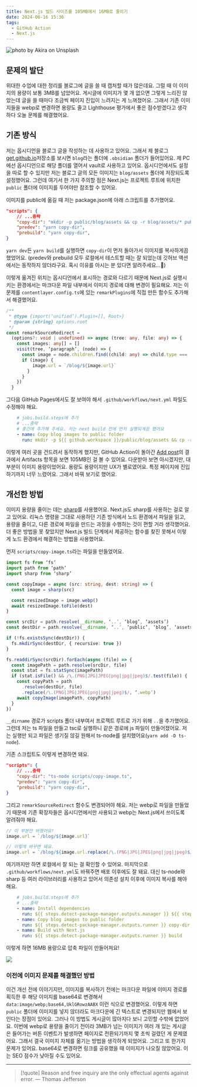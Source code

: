 ```yaml
---
title: Next.js 빌드 사이즈를 105MB에서 16MB로 줄이기
date: 2024-06-16 15:36
tags:
  - GitHub Action
  - Next.js
---
```


![photo by Akira on Unsplash](https://images.unsplash.com/photo-1716040313180-aa8df510ccfb?crop=entropy&cs=srgb&fm=jpg&ixid=M3wzNjM5Nzd8MHwxfHJhbmRvbXx8fHx8fHx8fDE3MTg1MTk4MTZ8&ixlib=rb-4.0.3&q=85&w=768&h=432)

## 문제의 발단
위대한 수업에 대한 정리를 블로그에 글을 쓸 때 캡처할 때가 많은데요. 그럴 때 이 이미지의 용량이 보통 3MB를 넘었어요. 게시글에 이미지가 몇 개 없으면 그렇게 느리진 않았는데 글을 쓸 때마다 조금씩 페이지 진입이 느려지는 게 느껴졌어요.
그래서 기존 이미지들을 webp로 변경하면 용량도 줄고 Lighthouse 평가에서 좋은 점수받겠다고 생각하다 오늘 문제를 해결했어요.
## 기존 방식
저는 옵시디언을 블로그 글을 작성하는 데 사용하고 있어요. 그래서 제 블로그 [get.github.io](https://github.com/get6/get6.github.io)저장소를 보시면 `blog`라는 폴더에 `.obsidian` 폴더가 들어있어요. 제 PC에선 옵시디언으로 해당 폴더를 열어서 vault로 사용하고 있어요.
옵시디언에서도 설정을 따로 할 수 있지만 저는 블로그 글의 모든 이미지는 `blog/assets` 폴더에 저장되도록 설정했어요.
그런데 여기서 한 가지 주의할 점은 Next.js는 프로젝트 루트에 위치한 `public` 폴더에 이미지를 두어야만 참조할 수 있어요.

이미지를 public에 옮길 때 저는 package.json에 아래 스크립트를 추가했어요.
```json
"scripts": {
	// ...중략
	"copy-dir": "mkdir -p public/blog/assets && cp -r blog/assets/* public/blog/assets/",
	"predev": "yarn copy-dir",
	"prebuild": "yarn copy-dir",
}
```

`yarn dev`든 `yarn build`를 실행하면 `copy-dir`이 먼저 돌아가서 이미지를 복사하게끔 했었어요.
(predev와 prebuild 모두 로컬에서 테스트할 때는 잘 되었는데 깃허브 액션에서는 동작하지 않더라구요. 혹시 이유를 아시는 분 있다면 알려주세요...🥲)

이렇게 옮겨진 위치는 옵시디언에서 표시하는 경로와 다르기 때문에 Next.js로 실행시키는 환경에서는 마크다운 파일 내부에서 이미지 경로에 대해 변경이 필요해요. 저는 이 문제를 `contentlayer.config.ts`에 있는 `remarkPlugins`에 직접 만든 함수도 추가해서 해결했어요.

```typescript
/**
 * @type {import(‘unified’).Plugin<[], Root>}
 * @param {string} options.root
 */
const remarkSourceRedirect =
  (options?: void | undefined) => async (tree: any, file: any) => {
    const images: any[] = []
    visit(tree, ‘paragraph’, (node) => {
      const image = node.children.find((child: any) => child.type === ‘image’)
      if (image) {
          image.url = `/blog/${image.url}`
        }
      }
    })
  }
```

그다음 GitHub Pages에서도 잘 보여야 해서 `.github/workflows/next.yml` 파일도 수정해야 해요.

```yml
	# jobs.build.steps에 추가
	# ...중략 
	# 중간에 추가해 주세요. 저는 next build 전에 먼저 실행되게끔 했어요
	- name: Copy blog images to public folder
	  run: mkdir -p ${{ github.workspace }}/public/blog/assets && cp -r ${{ github.workspace }}/blog/assets/* ${{ github.workspace }}/public/blog/assets/
```

이렇게 여러 곳을 건드려서 동작하게 했지만, GitHub Action이 돌아간 [Add post](https://github.com/get6/get6.github.io/actions/runs/9434819285)의 결과에서 Artifacts 항목을 보면 105MB인 걸 볼 수 있어요. 다운받아 보면 아시겠지만, 대부분이 이미지 용량이었어요. 용량도 용량이지만 UX가 별로였어요. 특정 페이지에 진입하기까지 너무 느렸어요. 그래서 바꿔 보기로 했어요.
## 개선한 방법
이미지 용량을 줄이는 데는 [sharp](https://www.npmjs.com/package/sharp)를 사용했어요. Next.js도 sharp를 사용하는 걸로 알고 있어요. 리눅스 명령을 그대로 사용하던 기존 방식에서 노드 환경에서 파일을 읽고, 용량을 줄이고, 다른 경로에 파일을 만드는 과정을 수행하는 것이 편할 거라 생각했어요.
더 좋은 방법을 못 찾았지만 Next.js 빌드 단계에서 제공하는 함수를 찾진 못해서 이렇게 노드 환경에서 해결하는 방법을 사용했어요.

먼저 `scripts/copy-image.ts`라는 파일을 만들었어요. 
```typescript
import fs from ‘fs’
import path from ‘path’
import sharp from ‘sharp’

const copyImage = async (src: string, dest: string) => {
  const image = sharp(src)

  const resizedImage = image.webp()
  await resizedImage.toFile(dest)
}

const srcDir = path.resolve(__dirname, ‘..’, ‘blog’, ‘assets’)
const destDir = path.resolve(__dirname, ‘..’, ‘public’, ‘blog’, ‘assets’)

if (!fs.existsSync(destDir)) {
  fs.mkdirSync(destDir, { recursive: true })
}

fs.readdirSync(srcDir).forEach(async (file) => {
  const imagePath = path.resolve(srcDir, file)
  const stat = fs.statSync(imagePath)
  if (stat.isFile() && /\.(PNG|JPG|JPEG|png|jpg|jpeg)$/.test(file)) {
    const copyPath = path
      .resolve(destDir, file)
      .replace(/\.(PNG|JPG|JPEG|png|jpg|jpeg)$/, ‘.webp’)
    await copyImage(imagePath, copyPath)
  }
})
```

`__dirname` 경로가 scripts 폴더 내부여서 프로젝트 루트로 가기 위해 `..`을 추가했어요. 그런데 저는 ts 파일을 만들고 tsc로 실행하니 같은 경로에 js 파일이 만들어졌어요. 저는 실행만 되고 파일은 생기질 않길 원해서 ts-node를 설치했어요(`yarn add -D ts-node`).

기존 스크립트도 이렇게 변경하면 돼요.
```json
"scripts": {
	// ...중략
	"copy-dir": "ts-node scripts/copy-image.ts",
	"predev": "yarn copy-dir",
	"prebuild": "yarn copy-dir",
}
```

그리고 `remarkSourceRedirect` 함수도 변경되어야 해요. 저는 webp로 파일을 만들었기 때문에 기존 확장자들은 옵시디언에서만 사용되고 webp는 Next.js에서 쓰이도록 알려줘야 해요.
```ts
// 이 부분만 바꿨어요!
image.url = `/blog/${image.url}`

// 이렇게 바꾸면 돼요.
image.url = `/blog/${image.url.replace(/\.(PNG|JPG|JPEG|png|jpg|jpeg)$/, '.webp')}`
```

여기까지만 하면 로컬에서 잘 되는 걸 확인할 수 있어요.
마지막으로 `.github/workflows/next.yml`도 바꿔주면 배포 이후에도 잘 돼요. 대신 ts-node와 sharp 등 여러 라이브러리를 사용하고 있어서 의존성 설치 이후에 이미지 복사를 해야 해요.

```yml
	# jobs.build.steps에 추가
	# ...중략
	- name: Install dependencies
	  run: ${{ steps.detect-package-manager.outputs.manager }} ${{ steps.detect-package-manager.outputs.command }}
	- name: Copy blog images to public folder
	  run: ${{ steps.detect-package-manager.outputs.runner }} copy-dir
	- name: Build with Next.js
	  run: ${{ steps.detect-package-manager.outputs.runner }} build
```

이렇게 하면 16MB 용량으로 압축 파일이 만들어져요!

![](assets/github-action-artifacts-size.png)
### 이전에 이미지 문제를 해결했던 방법
이건 개선 전에 이야기지만, 이미지를 복사하기 전에는 마크다운 파일에 이미지 경로를 획득한 후 해당 이미지를 base64로 변경해서 `data:image/webp;base64,UklGRowzAABX` 이런 식으로 변경했어요. 이렇게 하면 `public` 폴더에 이미지를 넣지 않더라도 마크다운에 긴 텍스트로 변경되지만 웹에서 보인다는 장점이 있어요. 그러나 이 방법도 게시글이 많아지다 보니 고민할 수밖에 없었어요. 이번에 webp로 용량을 줄이기 전이라 3MB가 넘는 이미지가 여러 개 있는 게시글은 들어가는 버튼 이벤트가 발생하면 페이지로 전환되기까지 몇 초씩 걸렸던 게 문제였어요. 그래서 결국 이미지 자체를 옮기는 방법을 생각하게 되었어요.
그리고 또 한가지 문제가 있어요. base64로 변경하면 링크를 공유했을 때 이미지가 나오질 않았어요. 이는 SEO 점수가 낮아질 수도 있어요.

---

> [!quote] Reason and free inquiry are the only effectual agents against error.
> — Thomas Jefferson
